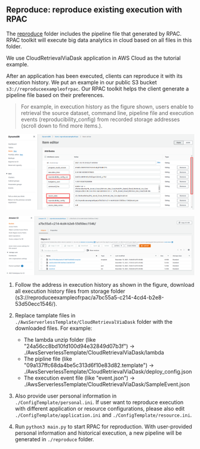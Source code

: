 ## Reproduce: reproduce existing execution with RPAC

The [reproduce](../reproduce) folder includes the pipeline file that generated by RPAC. RPAC toolkit will execute big data analytics in cloud based on all files in this folder.

We use CloudRetrievalViaDask application in AWS Cloud as the tutorial example.

After an application has been executed, clients can reproduce it with its execution history. We put an example in our public S3 bucket `s3://reproduceexampleofrpac`. Our RPAC toolkit helps the client generate a pipeline file based on their preferences. 

> For example, in execution history as the figure shown, users enable to retrieval the source dataset, command line, pipeline file and execution events (reproducibility_config) from recorded storage addresses (scroll down to find more items.).
<p align="center"><img src="./figures/db_item.png"/></p>
<p align="center"><img src="./figures/s3_logs.png"/></p>

1. Follow the address in execution history as shown in the figure, download all execution history files from storage folder (s3://reproduceexampleofrpac/a7bc55a5-c214-4cd4-b2e8-53d50ecc1546/). 

2. Replace tamplate files in `./AwsServerlessTemplate/CloudRetrievalViaDask` folder with the downloaded files. For example: 

   - The lambda unzip folder (like "24a56cc8bd10fd100d94e32849d07b3f") -> ./AwsServerlessTemplate/CloudRetrievalViaDask/lambda
   - The pipline file (like "09a137ffc68da4be5c313d6f10e83d82.template") -> ./AwsServerlessTemplate/CloudRetrievalViaDask/deploy_config.json
   - The execution event file (like "event.json") -> ./AwsServerlessTemplate/CloudRetrievalViaDask/SampleEvent.json

3. Also provide user personal information in `./ConfigTemplate/personal.ini`. If user want to reproduce execution with different application or resource configurations, please also edit `./ConfigTemplate/application.ini` and `./ConfigTemplate/resource.ini`.

4. Run `python3 main.py` to start RPAC for reproduction. With user-provided personal information and historical execution, a new pipeline will be generated in `./reproduce` folder.
